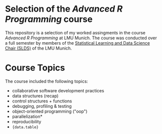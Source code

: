 # Selection of the _Advanced R Programming_ course
This repository is a selection of my worked assingments in the course _Advanced R Programming_ at LMU Munich. The course was conducted over a full semester by members of the [Statistical Learning and Data Science Chair (SLDS)](https://github.com/slds-lmu) of the LMU Munich.

# Course Topics
The course included the following topics:
* collaborative software development practices
* data structures (recap)
* control structures + functions
* debugging, profiling & testing
* object-oriented programming ("oop")
* parallelization*
* reproducibility 
* `{data.table}` 
